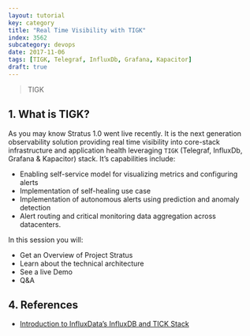 ```yaml
---
layout: tutorial
key: category
title: "Real Time Visibility with TIGK"
index: 3562
subcategory: devops
date: 2017-11-06
tags: [TIGK, Telegraf, InfluxDb, Grafana, Kapacitor]
draft: true
---
```


> TIGK

## 1. What is TIGK?  
As you may know Stratus 1.0 went live recently. It is the next generation observability solution providing real time visibility into core-stack infrastructure and application health leveraging `TIGK` (Telegraf, InfluxDb, Grafana & Kapacitor) stack. It’s capabilities include:
* Enabling self-service model for visualizing metrics and configuring alerts
* Implementation of self-healing use case
* Implementation of autonomous alerts using prediction and anomaly detection
* Alert routing and critical monitoring data aggregation across datacenters.

In this session you will:
* Get an Overview of Project Stratus
* Learn about the technical architecture
* See a live Demo
* Q&A


## 4. References
* [Introduction to InfluxData’s InfluxDB and TICK Stack](https://www.influxdata.com/blog/introduction-to-influxdatas-influxdb-and-tick-stack/)
